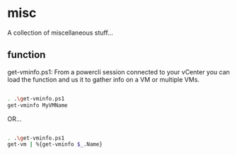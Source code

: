 # misc

A collection of miscellaneous stuff...

## function

get-vminfo.ps1:
From a powercli session connected to your vCenter you can load the function and us it to gather info on a VM or multiple VMs.
```bash

. .\get-vminfo.ps1
get-vminfo MyVMName

```
OR...
```bash

. .\get-vminfo.ps1
get-vm | %{get-vminfo $_.Name}

```